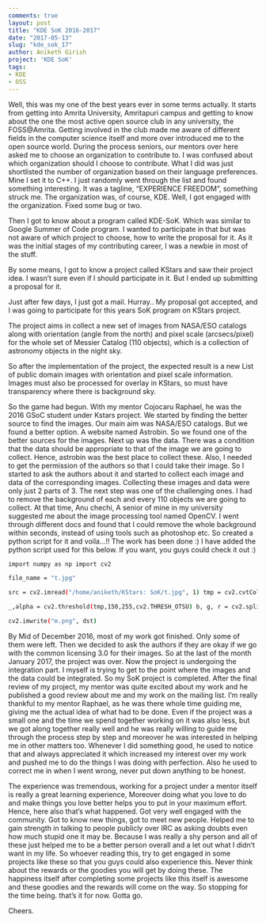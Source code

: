 ```yaml
---
comments: true
layout: post
title: "KDE SoK 2016-2017"
date: "2017-05-13"
slug: "kde_sok_17"
author: Aniketh Girish
project: 'KDE SoK'
tags:
- KDE
- OSS
---
```


Well, this was my one of the best years ever in some terms actually. It starts from getting into Amrita University, Amritapuri campus and getting to know about the one the most active open source club in any university, the FOSS@Amrita. Getting involved in the club made me aware of different fields in the computer science itself and more over introduced me to the open source world. During the process seniors, our mentors over here asked me to choose an organization to contribute to. I was confused about which organization should I choose to contribute. What I did was just shortlisted the number of organization based on their language preferences. Mine I set it to C++. I just randomly went through the list and found something interesting. It was a tagline, “EXPERIENCE FREEDOM”, something struck me. The organization was, of course, KDE. Well, I got engaged with the organization. Fixed some bug or two.

Then I got to know about a program called KDE-SoK. Which was similar to Google Summer of Code program. I wanted to participate in that but was not aware of which project to choose, how to write the proposal for it. As it was the initial stages of my contributing career, I was a newbie in most of the stuff.

By some means, I got to know a project called KStars and saw their project idea. I wasn’t sure even if I should participate in it. But I ended up submitting a proposal for it.

Just after few days, I just got a mail. Hurray.. My proposal got accepted, and I was going to participate for this years SoK program on KStars project.

The project aims in collect a new set of images from NASA/ESO catalogs along with orientation (angle from the north) and pixel scale (arcsecs/pixel) for the whole set of Messier Catalog (110 objects), which is a collection of astronomy objects in the night sky.

So after the implementation of the project, the expected result is a new List of public domain images with orientation and pixel scale information. Images must also be processed for overlay in KStars, so must have transparency where there is background sky.

So the game had begun. With my mentor Cojocaru Raphael, he was the 2016 GSoC student under Kstars project. We started by finding the better source to find the images. Our main aim was NASA/ESO catalogs. But we found a better option. A website named Astrobin. So we found one of the better sources for the images. Next up was the data. There was a condition that the data should be appropriate to that of the image we are going to collect. Hence, astrobin was the best place to collect these. Also, I needed to get the permission of the authors so that I could take their image. So I started to ask the authors about it and started to collect each image and data of the corresponding images. Collecting these images and data were only just 2 parts of 3. The next step was one of the challenging ones. I had to remove the background of each and every 110 objects we are going to collect. At that time, Anu chechi, A senior of mine in my university suggested me about the image processing tool named OpenCV. I went through different docs and found that I could remove the whole background within seconds, instead of using tools such as photoshop etc. So created a python script for it and voila…!! The work has been done :) I have added the python script used for this below. If you want, you guys could check it out :)


``` bash
import numpy as np import cv2

file_name = "t.jpg"

src = cv2.imread("/home/aniketh/KStars: SoK/t.jpg", 1) tmp = cv2.cvtColor(src, cv2.COLOR_BGR2GRAY)

_,alpha = cv2.threshold(tmp,150,255,cv2.THRESH_OTSU) b, g, r = cv2.split(src) rgba = [b,g,r, alpha] dst = cv2.merge(rgba,4)

cv2.imwrite("m.png", dst)
```

By Mid of December 2016, most of my work got finished. Only some of them were left. Then we decided to ask the authors if they are okay if we go with the common licensing 3.0 for their images. So at the last of the month January 2017, the project was over. Now the project is undergoing the integration part. I myself is trying to get to the point where the images and the data could be integrated. So my SoK project is completed. After the final review of my project, my mentor was quite excited about my work and he published a good review about me and my work on the mailing list. I’m really thankful to my mentor Raphael, as he was there whole time guiding me, giving me the actual idea of what had to be done. Even if the project was a small one and the time we spend together working on it was also less, but we got along together really well and he was really willing to guide me through the process step by step and moreover he was interested in helping me in other matters too. Whenever I did something good, he used to notice that and always appreciated it which increased my interest over my work and pushed me to do the things I was doing with perfection. Also he used to correct me in when I went wrong, never put down anything to be honest.

The experience was tremendous, working for a project under a mentor itself is really a great learning experience, Moreover doing what you love to do and make things you love better helps you to put in your maximum effort. Hence, here also that’s what happened. Got very well engaged with the community. Got to know new things, got to meet new people. Helped me to gain strength in talking to people publicly over IRC as asking doubts even how much stupid one it may be. Because I was really a shy person and all of these just helped me to be a better person overall and a let out what I didn’t want in my life. So whoever reading this, try to get engaged in some projects like these so that you guys could also experience this. Never think about the rewards or the goodies you will get by doing these. The happiness itself after completing some projects like this itself is awesome and these goodies and the rewards will come on the way. So stopping for the time being. that’s it for now. Gotta go.

Cheers.